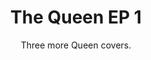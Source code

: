 ---
title: The Queen EP 1
subtitle: Three more Queen covers.
year: 2015
format: music
img: /images/shop/the-queen-ep-1.jpg
price: 5
shopUrl: "The+Queen+EP+1+(CD-single)+-+5+EUR"
---